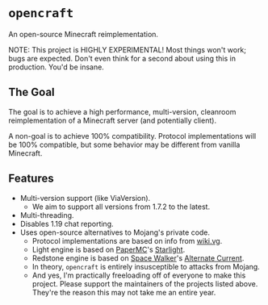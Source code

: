 # `opencraft`
An open-source Minecraft reimplementation.

NOTE: This project is HIGHLY EXPERIMENTAL! Most things won't work; bugs are expected. Don't even think for a second about using this in production. You'd be insane.

## The Goal
The goal is to achieve a high performance, multi-version, cleanroom reimplementation of a Minecraft server (and potentially client).

A non-goal is to achieve 100% compatibility. Protocol implementations will be 100% compatible, but some behavior may be different from vanilla Minecraft.

## Features
- Multi-version support (like ViaVersion).
    - We aim to support all versions from 1.7.2 to the latest.
- Multi-threading.
- Disables 1.19 chat reporting.
- Uses open-source alternatives to Mojang's private code.
    - Protocol implementations are based on info from [wiki.vg](https://wiki.vg/).
    - Light engine is based on [PaperMC](https://github.com/PaperMC)'s [Starlight](https://github.com/PaperMC/Starlight).
    - Redstone engine is based on [Space Walker](https://github.com/SpaceWalkerRS)'s [Alternate Current](https://github.com/SpaceWalkerRS/alternate-current).
    - In theory, `opencraft` is entirely insusceptible to attacks from Mojang.
    - And yes, I'm practically freeloading off of everyone to make this project. Please support the maintainers of the projects listed above. They're the reason this may not take me an entire year.
